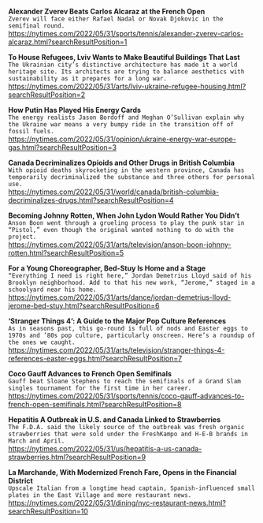 **Alexander Zverev Beats Carlos Alcaraz at the French Open**\
`Zverev will face either Rafael Nadal or Novak Djokovic in the semifinal round.`\
https://nytimes.com/2022/05/31/sports/tennis/alexander-zverev-carlos-alcaraz.html?searchResultPosition=1

**To House Refugees, Lviv Wants to Make Beautiful Buildings That Last**\
`The Ukrainian city’s distinctive architecture has made it a world heritage site. Its architects are trying to balance aesthetics with sustainability as it prepares for a long war.`\
https://nytimes.com/2022/05/31/arts/lviv-ukraine-refugee-housing.html?searchResultPosition=2

**How Putin Has Played His Energy Cards**\
`The energy realists Jason Bordoff and Meghan O’Sullivan explain why the Ukraine war means a very bumpy ride in the transition off of fossil fuels.`\
https://nytimes.com/2022/05/31/opinion/ukraine-energy-war-europe-gas.html?searchResultPosition=3

**Canada Decriminalizes Opioids and Other Drugs in British Columbia**\
`With opioid deaths skyrocketing in the western province, Canada has temporarily decriminalized the substance and three others for personal use.`\
https://nytimes.com/2022/05/31/world/canada/british-columbia-decriminalizes-drugs.html?searchResultPosition=4

**Becoming Johnny Rotten, When John Lydon Would Rather You Didn’t**\
`Anson Boon went through a grueling process to play the punk star in “Pistol,” even though the original wanted nothing to do with the project.`\
https://nytimes.com/2022/05/31/arts/television/anson-boon-johnny-rotten.html?searchResultPosition=5

**For a Young Choreographer, Bed-Stuy Is Home and a Stage**\
`“Everything I need is right here,” Jordan Demetrius Lloyd said of his Brooklyn neighborhood. Add to that his new work, “Jerome,” staged in a schoolyard near his home.`\
https://nytimes.com/2022/05/31/arts/dance/jordan-demetrius-lloyd-jerome-bed-stuy.html?searchResultPosition=6

**‘Stranger Things 4’: A Guide to the Major Pop Culture References**\
`As in seasons past, this go-round is full of nods and Easter eggs to 1970s and ’80s pop culture, particularly onscreen. Here’s a roundup of the ones we caught.`\
https://nytimes.com/2022/05/31/arts/television/stranger-things-4-references-easter-eggs.html?searchResultPosition=7

**Coco Gauff Advances to French Open Semifinals**\
`Gauff beat Sloane Stephens to reach the semifinals of a Grand Slam singles tournament for the first time in her career.`\
https://nytimes.com/2022/05/31/sports/tennis/coco-gauff-advances-to-french-open-semifinals.html?searchResultPosition=8

**Hepatitis A Outbreak in U.S. and Canada Linked to Strawberries**\
`The F.D.A. said the likely source of the outbreak was fresh organic strawberries that were sold under the FreshKampo and H-E-B brands in March and April.`\
https://nytimes.com/2022/05/31/us/hepatitis-a-us-canada-strawberries.html?searchResultPosition=9

**La Marchande, With Modernized French Fare, Opens in the Financial District**\
`Upscale Italian from a longtime head captain, Spanish-influenced small plates in the East Village and more restaurant news.`\
https://nytimes.com/2022/05/31/dining/nyc-restaurant-news.html?searchResultPosition=10

